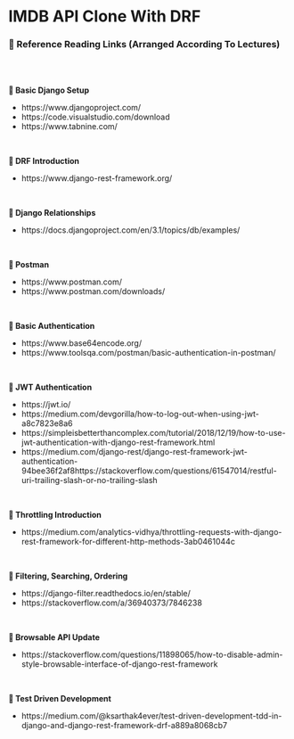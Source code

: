 # IMDB API Clone With DRF

<h3>📝 Reference Reading Links (Arranged According To Lectures)</h3>
<br>

<br>

<b>🎥 Basic Django Setup</b>
<ul>
    <li>https://www.djangoproject.com/</li>
    <li>https://code.visualstudio.com/download</li>
    <li>https://www.tabnine.com/</li>
</ul>
<br>

<b>🎥 DRF Introduction</b>
<ul>
    <li>https://www.django-rest-framework.org/</li>
</ul>
<br>

<b>🎥 Django Relationships</b>
<ul>
    <li>https://docs.djangoproject.com/en/3.1/topics/db/examples/</li>
</ul>
<br>

<b>🎥 Postman</b>
<ul>
    <li>https://www.postman.com/</li>
    <li>https://www.postman.com/downloads/</li>
</ul>
<br>

<b>🎥 Basic Authentication</b>
<ul>
    <li>https://www.base64encode.org/</li>
    <li>https://www.toolsqa.com/postman/basic-authentication-in-postman/</li>
</ul>
<br>

<b>🎥 JWT Authentication</b>
<ul>
<li>https://jwt.io/</li>
<li>https://medium.com/devgorilla/how-to-log-out-when-using-jwt-a8c7823e8a6</li>
<li>https://simpleisbetterthancomplex.com/tutorial/2018/12/19/how-to-use-jwt-authentication-with-django-rest-framework.html</li>
<li>https://medium.com/django-rest/django-rest-framework-jwt-authentication-94bee36f2af8https://stackoverflow.com/questions/61547014/restful-uri-trailing-slash-or-no-trailing-slash</li>
</ul>
<br>

<b>🎥 Throttling Introduction</b>
<ul>
  <li>https://medium.com/analytics-vidhya/throttling-requests-with-django-rest-framework-for-different-http-methods-3ab0461044c</li>
</ul>
<br>

<b>🎥 Filtering, Searching, Ordering</b>
<ul>
  <li>https://django-filter.readthedocs.io/en/stable/</li>
  <li>https://stackoverflow.com/a/36940373/7846238</li>
</ul>
<br>

<b>🎥 Browsable API Update</b>
<ul>
  <li>https://stackoverflow.com/questions/11898065/how-to-disable-admin-style-browsable-interface-of-django-rest-framework</li>
</ul>
<br>

<b>🎥 Test Driven Development</b>
<ul>
  <li>https://medium.com/@ksarthak4ever/test-driven-development-tdd-in-django-and-django-rest-framework-drf-a889a8068cb7</li>
</ul>
